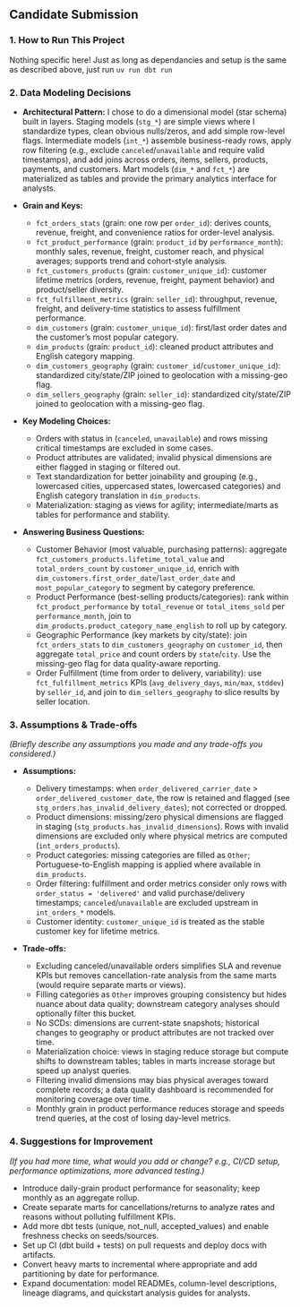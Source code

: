 ## **Candidate Submission**

### **1. How to Run This Project**

Nothing specific here! Just as long as dependancies and setup is the same as described above, just run ``uv run dbt run``

### **2. Data Modeling Decisions**

- **Architectural Pattern:** I chose to do a dimensional model (star schema) built in layers. Staging models (`stg_*`) are simple views where I standardize types, clean obvious nulls/zeros, and add simple row-level flags. Intermediate models (`int_*`) assemble business-ready rows, apply row filtering (e.g., exclude `canceled`/`unavailable` and require valid timestamps), and add joins across orders, items, sellers, products, payments, and customers. Mart models (`dim_*` and `fct_*`) are materialized as tables and provide the primary analytics interface for analysts.

- **Grain and Keys:**
  - `fct_orders_stats` (grain: one row per `order_id`): derives counts, revenue, freight, and convenience ratios for order-level analysis.
  - `fct_product_performance` (grain: `product_id` by `performance_month`): monthly sales, revenue, freight, customer reach, and physical averages; supports trend and cohort-style analysis.
  - `fct_customers_products` (grain: `customer_unique_id`): customer lifetime metrics (orders, revenue, freight, payment behavior) and product/seller diversity.
  - `fct_fulfillment_metrics` (grain: `seller_id`): throughput, revenue, freight, and delivery-time statistics to assess fulfillment performance.
  - `dim_customers` (grain: `customer_unique_id`): first/last order dates and the customer’s most popular category.
  - `dim_products` (grain: `product_id`): cleaned product attributes and English category mapping.
  - `dim_customers_geography` (grain: `customer_id`/`customer_unique_id`): standardized city/state/ZIP joined to geolocation with a missing-geo flag.
  - `dim_sellers_geography` (grain: `seller_id`): standardized city/state/ZIP joined to geolocation with a missing-geo flag.

- **Key Modeling Choices:**
  - Orders with status in (`canceled`, `unavailable`) and rows missing critical timestamps are excluded in some cases.
  - Product attributes are validated; invalid physical dimensions are either flagged in staging or filtered out.
  - Text standardization for better joinability and grouping (e.g., lowercased cities, uppercased states, lowercased categories) and English category translation in `dim_products`.
  - Materialization: staging as views for agility; intermediate/marts as tables for performance and stability.

- **Answering Business Questions:**
  - Customer Behavior (most valuable, purchasing patterns): aggregate `fct_customers_products.lifetime_total_value` and `total_orders_count` by `customer_unique_id`, enrich with `dim_customers.first_order_date`/`last_order_date` and `most_popular_category` to segment by category preference.
  - Product Performance (best-selling products/categories): rank within `fct_product_performance` by `total_revenue` or `total_items_sold` per `performance_month`, join to `dim_products.product_category_name_english` to roll up by category.
  - Geographic Performance (key markets by city/state): join `fct_orders_stats` to `dim_customers_geography` on `customer_id`, then aggregate `total_price` and count orders by `state`/`city`. Use the missing-geo flag for data quality-aware reporting.
  - Order Fulfillment (time from order to delivery, variability): use `fct_fulfillment_metrics` KPIs (`avg_delivery_days`, `min/max`, `stddev`) by `seller_id`, and join to `dim_sellers_geography` to slice results by seller location.

### **3. Assumptions & Trade-offs**

_(Briefly describe any assumptions you made and any trade-offs you considered.)_

- **Assumptions:**
  - Delivery timestamps: when `order_delivered_carrier_date` > `order_delivered_customer_date`, the row is retained and flagged (see `stg_orders.has_invalid_delivery_dates`); not corrected or dropped.
  - Product dimensions: missing/zero physical dimensions are flagged in staging (`stg_products.has_invalid_dimensions`). Rows with invalid dimensions are excluded only where physical metrics are computed (`int_orders_products`).
  - Product categories: missing categories are filled as `Other`; Portuguese-to-English mapping is applied where available in `dim_products`.
  - Order filtering: fulfillment and order metrics consider only rows with `order_status = 'delivered'` and valid purchase/delivery timestamps; `canceled`/`unavailable` are excluded upstream in `int_orders_*` models.
  - Customer identity: `customer_unique_id` is treated as the stable customer key for lifetime metrics.

- **Trade-offs:**
  - Excluding canceled/unavailable orders simplifies SLA and revenue KPIs but removes cancellation-rate analysis from the same marts (would require separate marts or views).
  - Filling categories as `Other` improves grouping consistency but hides nuance about data quality; downstream category analyses should optionally filter this bucket.
  - No SCDs: dimensions are current-state snapshots; historical changes to geography or product attributes are not tracked over time.
  - Materialization choice: views in staging reduce storage but compute shifts to downstream tables; tables in marts increase storage but speed up analyst queries.
  - Filtering invalid dimensions may bias physical averages toward complete records; a data quality dashboard is recommended for monitoring coverage over time.
  - Monthly grain in product performance reduces storage and speeds trend queries, at the cost of losing day-level metrics.

### **4. Suggestions for Improvement**

_(If you had more time, what would you add or change? e.g., CI/CD setup, performance optimizations, more advanced testing.)_

- Introduce daily-grain product performance for seasonality; keep monthly as an aggregate rollup.
- Create separate marts for cancellations/returns to analyze rates and reasons without polluting fulfillment KPIs.
- Add more dbt tests (unique, not_null, accepted_values) and enable freshness checks on seeds/sources.
- Set up CI (dbt build + tests) on pull requests and deploy docs with artifacts.
- Convert heavy marts to incremental where appropriate and add partitioning by date for performance.
- Expand documentation: model READMEs, column-level descriptions, lineage diagrams, and quickstart analysis guides for analysts.
